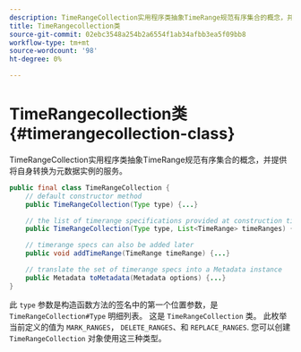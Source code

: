 ```yaml
---
description: TimeRangeCollection实用程序类抽象TimeRange规范有序集合的概念，并提供将自身转换为元数据实例的服务。
title: TimeRangecollection类
source-git-commit: 02ebc3548a254b2a6554f1ab34afbb3ea5f09bb8
workflow-type: tm+mt
source-wordcount: '98'
ht-degree: 0%

---
```


# TimeRangecollection类{#timerangecollection-class}

TimeRangeCollection实用程序类抽象TimeRange规范有序集合的概念，并提供将自身转换为元数据实例的服务。

<!--<a id="section_D87AA7BC628D458DAB12D5247AD34B41"></a>-->

```java
public final class TimeRangeCollection {
    // default constructor method
    public TimeRangeCollection(Type type) {...}

    // the list of timerange specifications provided at construction time 
    public TimeRangeCollection(Type type, List<TimeRange> timeRanges) {...}

    // timerange specs can also be added later
    public void addTimeRange(TimeRange timeRange) {...}

    // translate the set of timerange specs into a Metadata instance 
    public Metadata toMetadata(Metadata options) {...}
}
```

此 `type` 参数是构造函数方法的签名中的第一个位置参数，是 `TimeRangeCollection#Type` 明细列表。 这是 `TimeRangeCollection` 类。 此枚举当前定义的值为 `MARK_RANGES`， `DELETE_RANGES`、和 `REPLACE_RANGES`. 您可以创建 `TimeRangeCollection` 对象使用这三种类型。
